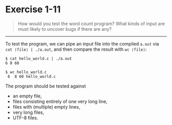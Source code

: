 # Exercise 1-11

> How would you test the word count program?
> What kinds of input are must likely to uncover bugs if there are any?

---

To test the program, we can pipe an input file into the compiled `a.out` via `cat ⟨file⟩ | ./a.out`, and then compare the result with `wc ⟨file⟩`:
```text
$ cat hello_world.c | ./a.out
6 8 60

$ wc hello_world.c
 6  8 60 hello_world.c
```

The program should be tested against
- an empty file,
- files consisting entirely of one very long line,
- files with (multiple) empty lines,
- very long files,
- UTF-8 files.
